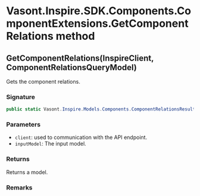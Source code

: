 # Vasont.Inspire.SDK.Components.ComponentExtensions.GetComponentRelations method
## GetComponentRelations(InspireClient, ComponentRelationsQueryModel)
Gets the component relations.

### Signature
```csharp
public static Vasont.Inspire.Models.Components.ComponentRelationsResultModel GetComponentRelations(InspireClient client, ComponentRelationsQueryModel inputModel)
```
### Parameters
- `client`: used to communication with the API endpoint.
- `inputModel`: The  input model.

### Returns
Returns a  model.
### Remarks

